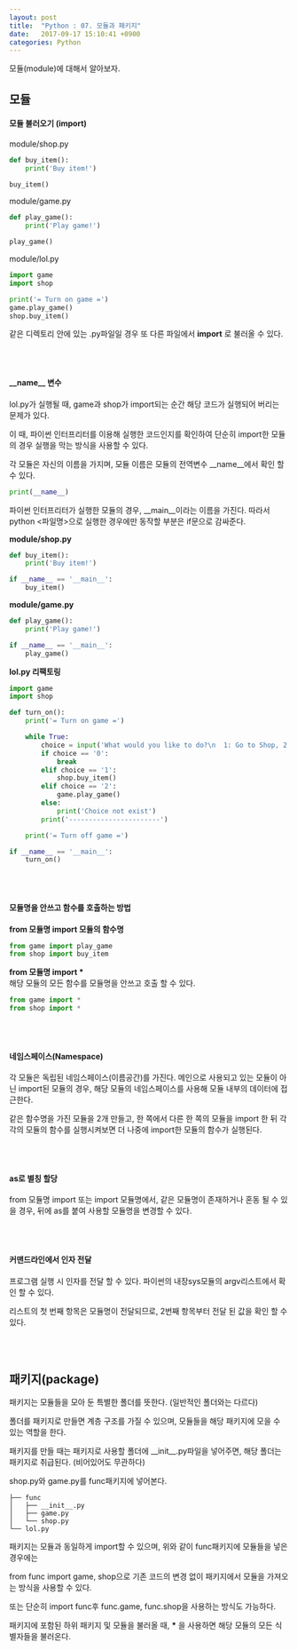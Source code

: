 ```yaml
---
layout: post
title:  "Python : 07. 모듈과 패키지"
date:   2017-09-17 15:10:41 +0900
categories: Python
---
```


모듈(module)에 대해서 알아보자.


## 모듈

#### 모듈 불러오기 (import)

module/shop.py

```python
def buy_item():
    print('Buy item!')

buy_item()
```

module/game.py

```python
def play_game():
    print('Play game!')

play_game()
```

module/lol.py

```python
import game
import shop

print('= Turn on game =')
game.play_game()
shop.buy_item()
```

같은 디렉토리 안에 있는 .py파일일 경우 또 다른 파일에서 **import** 로 불러올 수 있다.

<br><br>

#### \_\_name__ 변수

lol.py가 실행될 때, game과 shop가 import되는 순간 해당 코드가 실행되어 버리는 문제가 있다.

이 때, 파이썬 인터프리터를 이용해 실행한 코드인지를 확인하여 단순히 import한 모듈의 경우 실행을 막는 방식을 사용할 수 있다.

각 모듈은 자신의 이름을 가지며, 모듈 이름은 모듈의 전역변수 \_\_name__에서 확인 할 수 있다.

```python
print(__name__)
```

파이썬 인터프리터가 실행한 모듈의 경우, \_\_main__이라는 이름을 가진다. 따라서 python <파일명>으로 실행한 경우에만 동작할 부분은 if문으로 감싸준다.

**module/shop.py**

```python
def buy_item():
    print('Buy item!')

if __name__ == '__main__':
    buy_item()
```

**module/game.py**

```python
def play_game():
    print('Play game!')

if __name__ == '__main__':
    play_game()
```

**lol.py 리팩토링**

```python
import game
import shop

def turn_on():
    print('= Turn on game =')

    while True:
        choice = input('What would you like to do?\n  1: Go to Shop, 2: Play Game, 0: Exit\n    Input : ')
        if choice == '0':
            break
        elif choice == '1':
            shop.buy_item()
        elif choice == '2':
            game.play_game()
        else:
            print('Choice not exist')
        print('-----------------------')

    print('= Turn off game =')

if __name__ == '__main__':
    turn_on()
```

<br><br>

#### 모듈명을 안쓰고 함수를 호출하는 방법

**from 모듈명 import 모듈의 함수명**

```python
from game import play_game
from shop import buy_item
```

**from 모듈명 import \***
<br>해당 모듈의 모든 함수를 모듈명을 안쓰고 호출 할 수 있다.

```python
from game import *
from shop import *
```

<br><br>

#### 네임스페이스(Namespace)

각 모듈은 독립된 네임스페이스(이름공간)를 가진다. 메인으로 사용되고 있는 모듈이 아닌 import된 모듈의 경우, 해당 모듈의 네임스페이스를 사용해 모듈 내부의 데이터에 접근한다.

같은 함수명을 가진 모듈을 2개 만들고, 한 쪽에서 다른 한 쪽의 모듈을 import 한 뒤 각각의 모듈의 함수를 실행시켜보면 더 나중에 import한 모듈의 함수가 실행된다.

<br><br>

#### as로 별칭 할당

from 모듈명 import 또는 import 모듈명에서, 같은 모듈명이 존재하거나 혼동 될 수 있을 경우, 뒤에 as를 붙여 사용할 모듈명을 변경할 수 있다.

<br><br>

#### 커맨드라인에서 인자 전달

프로그램 실행 시 인자를 전달 할 수 있다. 파이썬의 내장sys모듈의 argv리스트에서 확인 할 수 있다.

리스트의 첫 번째 항목은 모듈명이 전달되므로, 2번째 항목부터 전달 된 값을 확인 할 수 있다.

<br><br>


## 패키지(package)

패키지는 모듈들을 모아 둔 특별한 폴더를 뜻한다. (일반적인 폴더와는 다르다)

폴더를 패키지로 만들면 계층 구조를 가질 수 있으며, 모듈들을 해당 패키지에 모을 수 있는 역할을 한다.

패키지를 만들 때는 패키지로 사용할 폴더에 \_\_init__.py파일을 넣어주면, 해당 폴더는 패키지로 취급된다. (비어있어도 무관하다)

shop.py와 game.py를 func패키지에 넣어본다.

```
├── func
│   ├── __init__.py
│   ├── game.py
│   └── shop.py
└── lol.py
```

패키지는 모듈과 동일하게 import할 수 있으며, 위와 같이 func패키지에 모듈들을 넣은 경우에는

from func import game, shop으로 기존 코드의 변경 없이 패키지에서 모듈을 가져오는 방식을 사용할 수 있다.

또는 단순히 import func후 func.game, func.shop을 사용하는 방식도 가능하다.

패키지에 포함된 하위 패키지 및 모듈을 불러올 때, **\*** 을 사용하면 해당 모듈의 모든 식별자들을 불러온다.
